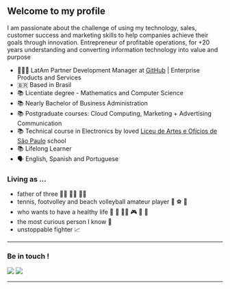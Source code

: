## Welcome to my profile 
I am passionate about the challenge of using my technology, sales, customer success and marketing skills to help companies achieve their goals through innovation. Entrepreneur of profitable operations, for +20 years understanding and converting information technology into value and purpose

- 🤵🏻‍♂️ LatAm Partner Development Manager at [GitHub](https://github.com/enterprise) | Enterprise Products and Services
- 🇧🇷 Based in Brasil
- 📚 Licentiate degree - Mathematics and Computer Science
- 📚 Nearly Bachelor of Business Administration
- 📚 Postgraduate courses: Cloud Computing, Marketing + Advertising Communication
- 📚 Technical course in Electronics by loved [Liceu de Artes e Ofícios de São Paulo](https://www.liceuescola.com.br/) school
- 📚 Lifelong Learner
- 🗣️ English, Spanish and Portuguese


### Living as ... 

- father of three 👧🏻 👧🏻 👧🏻
- tennis, footvolley and beach volleyball amateur player 🎾 ⚽️ 🏐
- who wants to have a healthy life 🍲 🎼 🧘🏻 🎮 🐶 💞
- the most curious person I know 🧩
- unstoppable fighter 📈 

---

### Be in touch !

<div>
  <a href="https://www.linkedin.com/in/marciososie/"><img src="https://img.shields.io/badge/-LinkedIn-%230077B5?style=for-the-badge&logo=linkedin&logoColor=white" target="_blank"></a>
  <a href = "mailto:marcio.eduardo@github.com"><img src="https://img.shields.io/badge/-Gmail-%23333?style=for-the-badge&logo=gmail&logoColor=white" target="_blank"></a>

  ---
  
  
